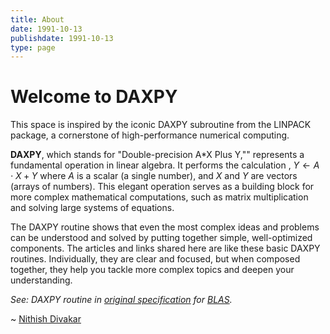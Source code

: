 ```yaml
---
title: About
date: 1991-10-13
publishdate: 1991-10-13
type: page
---
```


# Welcome to DAXPY

This space is inspired by the iconic DAXPY subroutine from the LINPACK package, a cornerstone of high-performance numerical computing.

**DAXPY**, which stands for "Double-precision A*X Plus Y,"" represents a fundamental operation in linear algebra. It performs the calculation , $Y \gets A \cdot X + Y$ where $A$ is a scalar (a single number), and $X$ and $Y$ are vectors (arrays of numbers). This elegant operation serves as a building block for more complex mathematical computations, such as matrix multiplication and solving large systems of equations.


The DAXPY routine shows that even the most complex ideas and problems can be understood and solved by putting together simple, well-optimized components. The articles and links shared here are like these basic DAXPY routines. Individually, they are clear and focused, but when composed together, they help you tackle more complex topics and deepen your understanding.

*See: DAXPY routine in [original specification](https://ntrs.nasa.gov/citations/19780018835) for [BLAS](https://en.wikipedia.org/wiki/Basic_Linear_Algebra_Subprograms).*

~ [Nithish Divakar](https://www.linkedin.com/in/ndivakar/)
